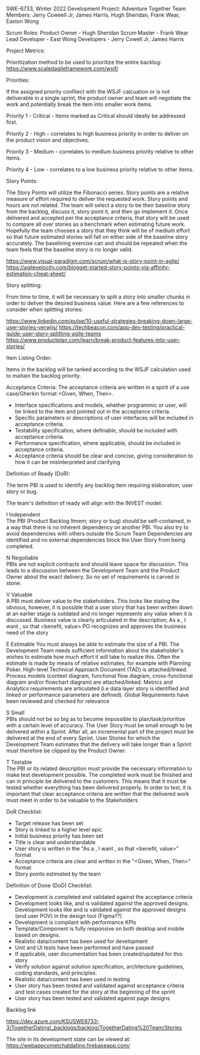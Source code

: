 SWE-6733, Winter 2022
Development Project: Adventure Together
Team Members: Jerry Coweell Jr, James Harris, Hugh Sheridan, Frank Wear, Easton Wong

Scrum Roles:
    Product Owner - Hugh Sheridan
    Scrum Master - Frank Wear
    Lead Developer - East Wong
    Developers - Jerry Cowell Jr, James Harris

Project Metrics:

Prioritization method to be used to prioritize the entire backlog: https://www.scaledagileframework.com/wsjf/

Priorities:

  If the assigned priority confliect with the WSJF calcuation or is not deliverable in a single sprint, the product owner and team will negotiate the work and potentially break the item into smaller work items.

  Priority 1 - Critical - Items marked as Critical should ideally be addressed first. 

  Priority 2 - High - correlates to high business priority in order to deliver on the product vision and objectives.

  Priority 3 - Medium - correlates to medium business priority relative to other items.

  Priority 4 - Low - correlates to a low business priority relative to other items.


Story Points:

The Story Points will utilize the Fibonacci series. Story points are a relative measure of effort required to deliver the requested work. Story points and hours are not related. The team will select a story to be their baseline story from the backlog, discuss it, story point it, and then go implement it. Once delivered and accepted per the acceptance criteria, that story will be used to compare all over stories as a benchmark when estimating future work. Hopefully the team chooses a story that they think will be of medium effort so that future estimated stories will fall on either side of the baseline story accurately. The baselining exercise can and should be repeated when the team feels that the baseline story is no longer valid.

https://www.visual-paradigm.com/scrum/what-is-story-point-in-agile/
https://agilevelocity.com/blogget-started-story-points-via-affinity-estimation-cheat-sheet/ 

Story splitting:

From time to time, it will be necessary to split a story into smaller chunks in order to deliver the desired business value. Here are a few references to consider when splitting stories:

https://www.linkedin.com/pulse/10-useful-strategies-breaking-down-large-user-stories-verwijs/
https://techbeacon.com/app-dev-testing/practical-guide-user-story-splitting-agile-teams 
https://www.productplan.com/learn/break-product-features-into-user-stories/

Item Listing Order:

Items in the backlog will be ranked according to the WSJF calculation used to maitain the backlog priority.

Acceptance Criteria: The acceptance criteria are written in a spirit of a use case/Gherkin format <Given, When, Then>.

- Interface specifications and models, whether programmic or user, will be linked to the item and pointed out in the acceptance criteria.
- Specific parameters or descriptions of user interfaces will be included in acceptance criteria.
- Testability specification, where definable, should be included with acceptance criteria.
- Performance specification, where applicable, should be included in acceptance criteria.
- Acceptance criteria should be clear and concise, giving consideration to how it can be misinterpreted and clarifying

Definition of Ready (DoR):

The term PBI is used to identify any backlog item requiring elaboration; user story or bug.

The team's definition of ready will align with the INVEST model:

I	Independent 	
The PBI (Product Backlog Itmem; story or bug) should be self-contained, in a way that there is no inherent dependency on another PBI. You also try to avoid dependencies with others outside the Scrum Team Dependencies are identified and no external dependencies block the User Story from being completed.

N	Negotiable	
PBIs are not explicit contracts and should leave space for discussion. This leads to a discussion between the Development Team and the Product Owner about the exact delivery. So no set of requirements is carved in stone.

V	Valuable	
A PBI must deliver value to the stakeholders. This looks like stating the obvious, however, it is possible that a user story that has been written down at an earlier stage is outdated and no longer represents any value when it is discussed. Business value is clearly articulated in the description; As a <type of user>, I want <some goal or objective >, so that <benefit, value> PO recognizes and approves the business need of the story

E	Estimable
You must always be able to estimate the size of a PBI. The Development Team needs sufficient information about the stakeholder's wishes to estimate how much effort it will take to realize this. Often the estimate is made by means of relative estimates, for example with Planning Poker. High-level Technical Approach Document (TAD)  is attached/linked. Process models (context diagram, functional flow diagram, cross-functional diagram and/or flowchart diagram) are attached/linked. Metrics and Analytics requirements are articulated (i.e data layer story is identified and linked or performance parameters are defined). 
Global Requirements have been reviewed and checked for relevance

S	Small	
PBIs should not be so big as to become impossible to plan/task/prioritize with a certain level of accuracy. The User Story must be small enough to be delivered within a Sprint. After all, an incremental part of the project must be delivered at the end of every Sprint. User Stories for which the Development Team estimates that the delivery will take longer than a Sprint must therefore be clipped by the Product Owner.

T	Testable	
The PBI or its related description must provide the necessary information to make test development possible. The completed work must be finished and can in principle be delivered to the customers. This means that it must be tested whether everything has been delivered properly. In order to test, it is important that clear acceptance criteria are written that the delivered work must meet in order to be valuable to the Stakeholders

DoR Checklist:
- Target release has been set
- Story is linked to a higher level epic
- Initial business priority has been set
- Title is clear and understandable
- User story is written in the "As a <type of user>, I want <some goal or objective >, so that <benefit, value>" format
- Acceptance criteria are clear and written in the "<Given, When, Then>" format
- Story points estimated by the team

Definition of Done (DoD) Checklist:

- Development is completed and validated against the acceptance criteria
- Development looks like, and is validated against the approved designs. Development looks like and is validated against the approved designs (end user POV) in the design tool (Figma??)
- Development is compliant with performance KPIs
- Template/Component is fully responsive on both desktop and mobile based on designs.
-	Realistic data/content has been used for development
- Unit and UI tests have been performed and have passed
- If applicable, user documentation has been created/updated for this story
- Verify solution against solution specification, architecture guidelines, coding standards, and principles.
- Realistic data/content has been used in testing
- User story has been tested and validated against acceptance criteria and test cases created for the story at the beginning of the sprint
- User story has been tested and validated against page designs

Backlog link

https://dev.azure.com/KSUSWE6733-3/TogetherDating/_backlogs/backlog/TogetherDating%20Team/Stories


The site in its development state can be viewed at:  https://webappcometchatdating.firebaseapp.com/ 

